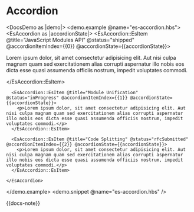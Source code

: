 # Accordion

<DocsDemo as |demo|>
  <demo.example @name="es-accordion.hbs">
    <EsAccordion as |accordionState|>
      <EsAccordion::EsItem @title="JavaScript Modules API" @status="shipped" @accordionItemIndex={{0}} @accordionState={{accordionState}}>
        <p>Lorem ipsum dolor, sit amet consectetur adipisicing elit. Aut nisi culpa magnam quam sed exercitationem alias corrupti aspernatur illo nobis eos dicta esse quasi assumenda officiis nostrum, impedit voluptates commodi.</p>
      </EsAccordion::EsItem>

      <EsAccordion::EsItem @title="Module Unification" @status="inProgress" @accordionItemIndex={{1}} @accordionState={{accordionState}}>
        <p>Lorem ipsum dolor, sit amet consectetur adipisicing elit. Aut nisi culpa magnam quam sed exercitationem alias corrupti aspernatur illo nobis eos dicta esse quasi assumenda officiis nostrum, impedit voluptates commodi.</p>
      </EsAccordion::EsItem>

      <EsAccordion::EsItem @title="Code Splitting" @status="rfcSubmitted" @accordionItemIndex={{2}} @accordionState={{accordionState}}>
        <p>Lorem ipsum dolor, sit amet consectetur adipisicing elit. Aut nisi culpa magnam quam sed exercitationem alias corrupti aspernatur illo nobis eos dicta esse quasi assumenda officiis nostrum, impedit voluptates commodi.</p>
      </EsAccordion::EsItem>

    </EsAccordion>
  </demo.example>
  <demo.snippet @name="es-accordion.hbs" />
</DocsDemo>

{{docs-note}}
